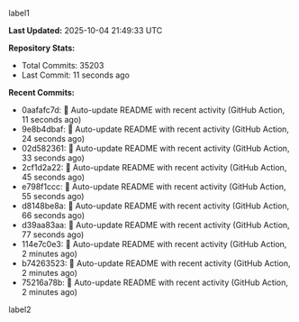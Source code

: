 
label1 
<!-- ACTIVITY_START -->
**Last Updated:** 2025-10-04 21:49:33 UTC

**Repository Stats:**
- Total Commits: 35203
- Last Commit: 11 seconds ago

**Recent Commits:**
- 0aafafc7d: 🤖 Auto-update README with recent activity (GitHub Action, 11 seconds ago)
- 9e8b4dbaf: 🤖 Auto-update README with recent activity (GitHub Action, 24 seconds ago)
- 02d582361: 🤖 Auto-update README with recent activity (GitHub Action, 33 seconds ago)
- 2cf1d2a22: 🤖 Auto-update README with recent activity (GitHub Action, 45 seconds ago)
- e798f1ccc: 🤖 Auto-update README with recent activity (GitHub Action, 55 seconds ago)
- d8148be8a: 🤖 Auto-update README with recent activity (GitHub Action, 66 seconds ago)
- d39aa83aa: 🤖 Auto-update README with recent activity (GitHub Action, 77 seconds ago)
- 114e7c0e3: 🤖 Auto-update README with recent activity (GitHub Action, 2 minutes ago)
- b74263523: 🤖 Auto-update README with recent activity (GitHub Action, 2 minutes ago)
- 75216a78b: 🤖 Auto-update README with recent activity (GitHub Action, 2 minutes ago)
<!-- ACTIVITY_END -->

label2
